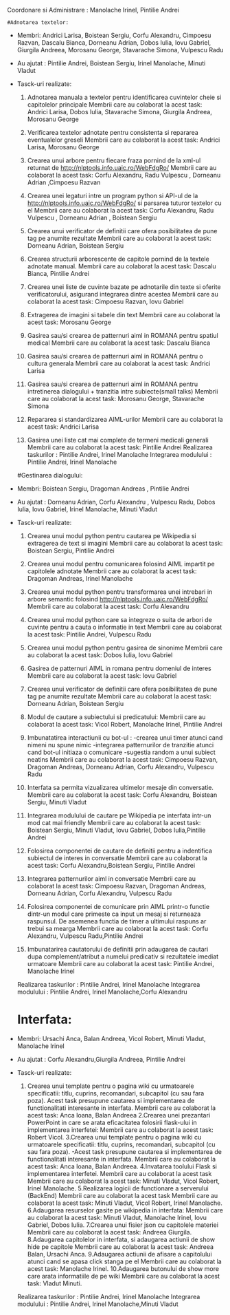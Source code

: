    Coordonare si Administrare : Manolache Irinel, Pintilie Andrei

    #Adnotarea textelor:
+ Membri: Andrici Larisa, Boistean Sergiu, Corfu Alexandru, Cimpoesu Razvan, Dascalu Bianca, Dorneanu Adrian, Dobos Iulia, Iovu Gabriel, Giurgila Andreea, Morosanu George, Stavarache Simona, Vulpescu Radu
+ Au ajutat : Pintilie Andrei, Boistean Sergiu, Irinel Manolache, Minuti Vladut
+ Tasck-uri realizate:
    1. Adnotarea manuala a textelor pentru identificarea cuvintelor cheie si capitolelor principale
        Membrii care au colaborat la acest task: Andrici Larisa, Dobos Iulia, Stavarache Simona, Giurgila Andreea, Morosanu George
    2. Verificarea textelor adnotate pentru consistenta si repararea eventualelor greseli
    	Membrii care au colaborat la acest task: Andrici Larisa, Morosanu George
    3. Crearea unui arbore pentru fiecare fraza pornind de la xml-ul returnat de http://nlptools.info.uaic.ro/WebFdgRo/
        Membrii care au colaborat la acest task: Corfu Alexandru, Radu Vulpescu , Dorneanu Adrian ,Cimpoesu Razvan
    4. Crearea unei legaturi intre un program python si API-ul de la http://nlptools.info.uaic.ro/WebFdgRo/ si parsarea tuturor textelor cu el
        Membrii care au colaborat la acest task: Corfu Alexandru, Radu Vulpescu , Dorneanu Adrian , Boistean Sergiu
    5. Crearea unui verificator de definitii care ofera posibilitatea de pune tag pe anumite rezultate
     	Membrii care au colaborat la acest task: Dorneanu Adrian, Boistean Sergiu
    6. Crearea structurii arborescente de capitole pornind de la textele adnotate manual.
    	Membrii care au colaborat la acest task: Dascalu Bianca, Pintilie Andrei
    7. Crearea unei liste de cuvinte bazate pe adnotarile din texte si oferite verificatorului, asigurand integrarea dintre acestea
    	Membrii care au colaborat la acest task: Cimpoesu Razvan, Iovu Gabriel
    8. Extragerea de imagini si tabele din text
    	Membrii care au colaborat la acest task: Morosanu George

    9. Gasirea sau/si crearea de patternuri aiml in ROMANA pentru spatiul medical 
        Membrii care au colaborat la acest task: Dascalu Bianca
    10. Gasirea sau/si crearea de patternuri aiml in ROMANA pentru o cultura generala
        Membrii care au colaborat la acest task: Andrici Larisa
    11. Gasirea sau/si crearea de patternuri aiml in ROMANA pentru intretinerea dialogului + tranzitia intre subiecte(small talks)
        Membrii care au colaborat la acest task: Morosanu George, Stavarache Simona
    12. Repararea si standardizarea AIML-urilor 
        Membrii care au colaborat la acest task: Andrici Larisa
    13. Gasirea unei liste cat mai complete de termeni medicali generali
        Membrii care au colaborat la acest task: Pintilie Andrei
    Realizarea taskurilor : Pintilie Andrei, Irinel Manolache
    Integrarea modulului : Pintilie Andrei, Irinel Manolache

    #Gestinarea dialogului:
+ Membri: Boistean Sergiu, Dragoman Andreas , Pintilie Andrei
+ Au ajutat : Dorneanu Adrian, Corfu Alexandru , Vulpescu Radu, Dobos Iulia, Iovu Gabriel, Irinel Manolache, Minuti Vladut
+ Tasck-uri realizate:
    1. Crearea unui modul python pentru cautarea pe Wikipedia si extragerea de text si imagini
        Membrii care au colaborat la acest task: Boistean Sergiu, Pintilie Andrei
    2. Crearea unui modul pentru comunicarea folosind AIML impartit pe capitolele adnotate
    	Membrii care au colaborat la acest task: Dragoman Andreas, Irinel Manolache
    3. Crearea unui modul python pentru transformarea unei intrebari in arbore semantic folosind http://nlptools.info.uaic.ro/WebFdgRo/
        Membrii care au colaborat la acest task: Corfu Alexandru
    4. Crearea unui modul python care sa integreze o suita de arbori de cuvinte pentru a cauta o informatie in text
        Membrii care au colaborat la acest task: Pintilie Andrei, Vulpescu Radu
    5. Crearea unui modul python pentru gasirea de sinonime
     	Membrii care au colaborat la acest task: Dobos Iulia, Iovu Gabriel
    5. Gasirea de patternuri AIML in romana pentru domeniul de interes
     	Membrii care au colaborat la acest task:  Iovu Gabriel
    6. Crearea unui verificator de definitii care ofera posibilitatea de pune tag pe anumite rezultate
    	Membrii care au colaborat la acest task: Dorneanu Adrian, Boistean Sergiu

    7. Modul de cautare a subiectului si predicatului:
         Membrii care au colaborat la acest task: Vicol Robert, Manolache Irinel, Pintilie Andrei
    8. Imbunatatirea interactiunii cu bot-ul : 
        -crearea unui timer atunci cand nimeni nu spune nimic 
        -integrarea patternurilor de tranzitie atunci cand bot-ul initiaza o comunicare
        -sugestia random a unui subiect neatins
        Membrii care au colaborat la acest task: Cimpoesu Razvan, Dragoman Andreas, Dorneanu Adrian, Corfu Alexandru, Vulpescu Radu
    9. Interfata sa permita vizualizarea ultimelor mesaje din conversatie.
        Membrii care au colaborat la acest task: Corfu Alexandru, Boistean Sergiu, Minuti Vladut
    10. Integrarea modulului de cautare pe Wikipedia pe interfata intr-un mod cat mai friendly
        Membrii care au colaborat la acest task: Boistean Sergiu, Minuti Vladut, Iovu Gabriel, Dobos Iulia,Pintilie Andrei
    11. Folosirea componentei de cautare de definitii pentru a indentifica subiectul de interes in conversatie
        Membrii care au colaborat la acest task: Corfu Alexandru,Boistean Sergiu, Pintilie Andrei
    12. Integrarea patternurilor aiml in conversatie
        Membrii care au colaborat la acest task: Cimpoesu Razvan, Dragoman Andreas, Dorneanu Adrian, Corfu Alexandru, Vulpescu Radu
    13. Folosirea componentei de comunicare prin AIML printr-o functie dintr-un modul care primeste ca input un mesaj si returneaza raspunsul. De asemenea functia de timer a ultimului raspuns ar trebui sa mearga
        Membrii care au colaborat la acest task: Corfu Alexandru, Vulpescu Radu,Pintilie Andrei
    14. Imbunatarirea cautatorului de definitii prin adaugarea de cautari dupa complement/atribut a numelui predicativ si rezultatele imediat urmatoare
        Membrii care au colaborat la acest task: Pintilie Andrei, Manolache Irinel

    Realizarea taskurilor : Pintilie Andrei, Irinel Manolache
    Integrarea modulului : Pintilie Andrei, Irinel Manolache,Corfu Alexandru


    # Interfata:
+ Membri: Ursachi Anca, Balan Andreea, Vicol Robert, Minuti Vladut, Manolache Irinel
+ Au ajutat : Corfu Alexandru,Giurgila Andreea, Pintilie Andrei
+ Tasck-uri realizate:
    1. Crearea unui template pentru o pagina wiki cu urmatoarele specificatii:          titlu, cuprins, recomandari, subcapitol (cu sau fara poza). Acest task presupune cautarea si implementarea de functionalitati interesante in interfata.
        Membrii care au colaborat la acest task: Anca Ioana, Balan Andreea
    2.Crearea unei prezantari PowerPoint in care se arata eficacitatea folosirii flask-ului in implementarea interfetei:
        Membrii care au colaborat la acest task: Robert Vicol.
    3.Crearea unui template pentru o pagina wiki cu urmatoarele specificatii: titlu, cuprins, recomandari, subcapitol (cu sau fara poza).
        -Acest task presupune cautarea si implementarea de functionalitati interesante in interfata.
        Membrii care au colaborat la acest task: Anca Ioana, Balan Andreea.
    4.Invatarea toolului Flask si implementarea interfetei. Membrii care au colaborat la acest task
        Membrii care au colaborat la acest task: Minuti Vladut, Vicol Robert, Irinel Manolache.
    5.Realizarea logicii de functionare a serverului (BackEnd) Membrii care au colaborat la acest task
        Membrii care au colaborat la acest task: Minuti Vladut, Vicol Robert, Irinel Manolache.
    6.Adaugarea resurselor gasite pe wikipedia in interfata: 
        Membrii care au colaborat la acest task: Minuti Vladut, Manolache Irinel, Iovu Gabriel, Dobos Iulia.
    7.Crearea unui fisier json cu capitolele materiei
        Membrii care au colaborat la acest task: Andreea Giurgila.
    8.Adaugarea capitolelor in interfata, si adaugarea actiunii de show hide pe capitole 
        Membrii care au colaborat la acest task: Andreea Balan, Ursachi Anca.
    9.Adaugarea actiunii de afisare a capitolului atunci cand se apasa click stanga pe el
        Membrii care au colaborat la acest task: Manolache Irinel.
    10.Adaugarea butonului de show more care arata informatiile de pe wiki
        Membrii care au colaborat la acest task: Vladut Minuti.

    Realizarea taskurilor : Pintilie Andrei, Irinel Manolache
    Integrarea modulului : Pintilie Andrei, Irinel Manolache,Minuti Vladut